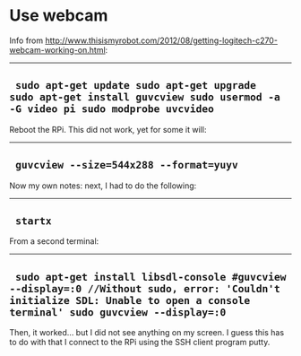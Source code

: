 # Use webcam

Info from
<http://www.thisismyrobot.com/2012/08/getting-logitech-c270-webcam-working-on.html>:









  -------------------------------------------------------------------------------------------------------------------------------
  ` sudo apt-get update sudo apt-get upgrade  sudo apt-get install guvcview sudo usermod -a -G video pi sudo modprobe uvcvideo`
  -------------------------------------------------------------------------------------------------------------------------------



Reboot the RPi. This did not work, yet for some it will:



  ------------------------------------------
  ` guvcview --size=544x288 --format=yuyv`
  ------------------------------------------



Now my own notes: next, I had to do the following:

  -----------
  ` startx`
  -----------



From a second terminal:



  ------------------------------------------------------------------------------------------------------------------------------------------------------------------------------
  ` sudo apt-get install libsdl-console #guvcview --display=:0 //Without sudo, error: 'Couldn't initialize SDL: Unable to open a console terminal' sudo guvcview --display=:0`
  ------------------------------------------------------------------------------------------------------------------------------------------------------------------------------



Then, it worked... but I did not see anything on my screen. I guess this
has to do with that I connect to the RPi using the SSH client program
putty.
